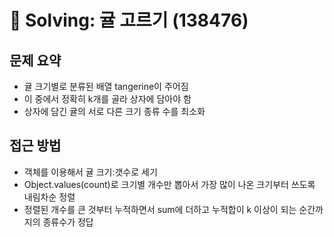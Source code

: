 # 📝 Solving: 귤 고르기 (138476)

## 문제 요약

- 귤 크기별로 분류된 배열 tangerine이 주어짐
- 이 중에서 정확히 k개를 골라 상자에 담아야 함
- 상자에 담긴 귤의 서로 다른 크기 종류 수를 최소화

## 접근 방법

- 객체를 이용해서 귤 크기:갯수로 세기
- Object.values(count)로 크기별 개수만 뽑아서 가장 많이 나온 크기부터 쓰도록 내림차순 정렬
- 정렬된 개수를 큰 것부터 누적하면서 sum에 더하고 누적합이 k 이상이 되는 순간까지의 종류수가 정답
